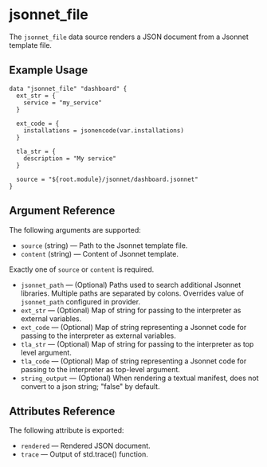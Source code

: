 # jsonnet_file

The `jsonnet_file` data source renders a JSON document from a Jsonnet template file.

## Example Usage

```hcl-terraform
data "jsonnet_file" "dashboard" {
  ext_str = {
    service = "my_service"
  }

  ext_code = {
    installations = jsonencode(var.installations)
  }

  tla_str = {
    description = "My service"
  }

  source = "${root.module}/jsonnet/dashboard.jsonnet"
}
```

## Argument Reference

The following arguments are supported:

* `source` (string) &mdash; Path to the Jsonnet template file.
* `content` (string) &mdash; Content of Jsonnet template.

Exactly one of `source` or `content` is required.

* `jsonnet_path` &mdash; (Optional) Paths used to search additional Jsonnet libraries. Multiple paths are separated
  by colons. Overrides value of `jsonnet_path` configured in provider.
* `ext_str` &mdash; (Optional) Map of string for passing to the interpreter as external variables.
* `ext_code` &mdash; (Optional) Map of string representing a Jsonnet code for passing to the interpreter
  as external variables.
* `tla_str` &mdash; (Optional) Map of string for passing to the interpreter as top level argument.
* `tla_code` &mdash; (Optional) Map of string representing a Jsonnet code for passing to the interpreter
  as top-level argument.
* `string_output` &mdash; (Optional) When rendering a textual manifest, does not convert to a json string;
  "false" by default.

## Attributes Reference

The following attribute is exported:

* `rendered` &mdash; Rendered JSON document.
* `trace` &mdash; Output of std.trace() function.
